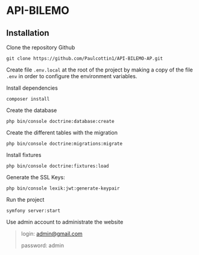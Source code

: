 # API-BILEMO

## Installation

Clone the repository Github

```
git clone https://github.com/Paulcottin1/API-BILEMO-AP.git
```

Create file `.env.local` at the root of the project by making a copy of the file `.env` in order to configure the environment variables.

Install dependencies

```
composer install
```

Create the database

```
php bin/console doctrine:database:create
```

Create the different tables with the migration

```
php bin/console doctrine:migrations:migrate
```

Install fixtures

```
php bin/console doctrine:fixtures:load
```

Generate the SSL Keys:
```
php bin/console lexik:jwt:generate-keypair
```

Run the project

```
symfony server:start
```

Use admin account to administrate the website

> login: admin@gmail.com
>
> password: admin
